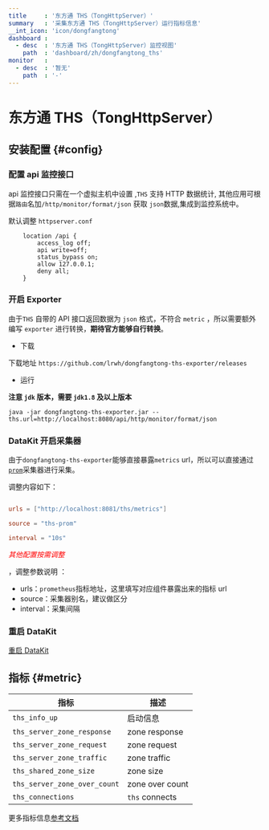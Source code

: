 ```yaml
---
title     : '东方通 THS（TongHttpServer）'
summary   : '采集东方通 THS（TongHttpServer）运行指标信息'
__int_icon: 'icon/dongfangtong'
dashboard :
  - desc  : '东方通 THS（TongHttpServer）监控视图'
    path  : 'dashboard/zh/dongfangtong_ths'
monitor   :
  - desc  : '暂无'
    path  : '-'
---
```


<!-- markdownlint-disable MD025 -->
# 东方通 THS（TongHttpServer）
<!-- markdownlint-enable -->

## 安装配置 {#config}

### 配置 api 监控接口

api 监控接口只需在一个虚拟主机中设置 ,`THS` 支持 HTTP 数据统计, 其他应用可根据`路由`名加`/http/monitor/format/json` 获取 `json`数据,集成到监控系统中。

默认调整 `httpserver.conf`

```nginx
    location /api {
        access_log off;
        api write=off;
        status_bypass on;
        allow 127.0.0.1;
        deny all;
    }
```


### 开启 Exporter

由于`THS` 自带的 API 接口返回数据为 `json` 格式，不符合 `metric` ，所以需要额外编写 `exporter` 进行转换，**期待官方能够自行转换**。

- 下载

下载地址 `https://github.com/lrwh/dongfangtong-ths-exporter/releases`

- 运行

**注意 `jdk` 版本，需要 `jdk1.8` 及以上版本**

```shell
java -jar dongfangtong-ths-exporter.jar --ths.url=http://localhost:8080/api/http/monitor/format/json
```


### DataKit 开启采集器

由于`dongfangtong-ths-exporter`能够直接暴露`metrics` url，所以可以直接通过[`prom`](./prom.md)采集器进行采集。



调整内容如下：

```toml

urls = ["http://localhost:8081/ths/metrics"]

source = "ths-prom"

interval = "10s"

```

<!-- markdownlint-disable MD033 -->
<font color="red">*其他配置按需调整*</font>
<!-- markdownlint-enable -->
，调整参数说明 ：

- urls：`prometheus`指标地址，这里填写对应组件暴露出来的指标 url
- source：采集器别名，建议做区分
- interval：采集间隔

### 重启 DataKit

[重启 DataKit](../datakit/datakit-service-how-to.md#manage-service)

## 指标 {#metric}

| 指标 | 描述 |
| -- | -- |
| `ths_info_up` | 启动信息 |
| `ths_server_zone_response` | zone response |
| `ths_server_zone_request` | zone request |
| `ths_server_zone_traffic` | zone traffic |
| `ths_shared_zone_size` | zone size |
| `ths_server_zone_over_count` | zone over count|
| `ths_connections` | `ths` connects |


更多指标信息[参考文档](https://github.com/lrwh/dongfangtong-ths-exporter/blob/main/TongHttpServer%20v6.0%E7%94%A8%E6%88%B7%E6%89%8B%E5%86%8C.pdf)

